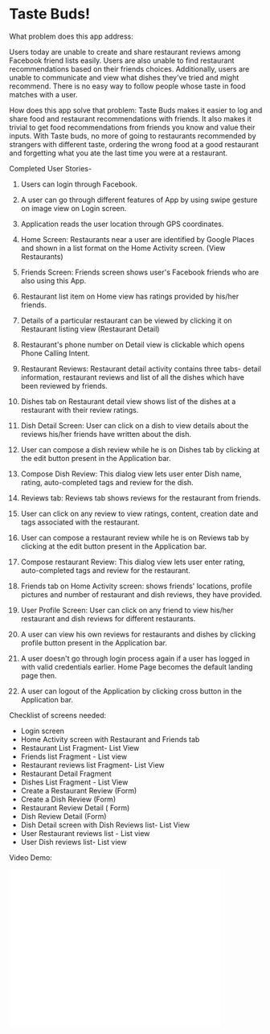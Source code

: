Taste Buds!
=========

What problem does this app address: 

Users today are unable to create and share restaurant reviews among Facebook friend lists easily.
Users are also unable to find restaurant recommendations based on their friends choices.
Additionally, users are unable to communicate and view what dishes they’ve tried and might recommend.
There is no easy way to follow people whose taste in food matches with a user.


How does this app solve that problem: 
Taste Buds makes it easier to log and share food and restaurant recommendations with friends. It also makes it trivial to get food recommendations from friends you know and value their inputs. With Taste buds, no more of going to restaurants recommended by strangers with different taste, ordering the wrong food at a good restaurant and forgetting what you ate the last time you were at a restaurant.


Completed User Stories-

1. Users can login through Facebook.

2. A user can go through different features of App by using swipe gesture on image view on Login screen.

3. Application reads the user location through GPS coordinates.

4. Home Screen: Restaurants near a user are identified by Google Places and shown in a list format on the Home Activity screen. (View Restaurants)

5. Friends Screen: Friends screen shows user's Facebook friends who are also using this App.

6. Restaurant list item on Home view has ratings provided by his/her friends.

7. Details of a particular restaurant can be viewed by clicking it on Restaurant listing view (Restaurant Detail)

8. Restaurant's phone number on Detail view is clickable which opens Phone Calling Intent.

9. Restaurant Reviews: Restaurant detail activity contains three tabs- detail information, restaurant reviews and list of all the dishes which have been reviewed by friends. 

10. Dishes tab on Restaurant detail view shows list of the dishes at a restaurant with their review ratings.

11. Dish Detail Screen: User can click on a dish to view details about the reviews his/her friends have written about the dish.

12. User can compose a dish review while he is on Dishes tab by clicking at the edit button present in the Application bar.

13. Compose Dish Review: This dialog view lets user enter Dish name, rating, auto-completed tags and review for the dish.  

14. Reviews tab: Reviews tab shows reviews for the restaurant from friends.

15. User can click on any review to view ratings, content, creation date and tags associated with the restaurant.

16. User can compose a restaurant review while he is on Reviews tab by clicking at the edit button present in the Application bar.

17. Compose restaurant Review: This dialog view lets user enter rating, auto-completed tags and review for the restaurant.

18. Friends tab on Home Activity screen: shows friends' locations, profile pictures and number of restaurant and dish reviews, they have provided.

19. User Profile Screen: User can click on any friend to view his/her restaurant and dish reviews for different restaurants.

20. A user can view his own reviews for restaurants and dishes by clicking profile button present in the Application bar.

21. A user doesn't go through login process again if a user has logged in with valid credentials earlier. Home Page becomes the default landing page then.

22. A user can logout of the Application by clicking cross button in the Application bar. 



Checklist of screens needed: 

- Login screen
- Home Activity screen with Restaurant and Friends tab
- Restaurant List Fragment- List View
- Friends list Fragment - List view
- Restaurant reviews list Fragment- List View
- Restaurant Detail Fragment
- Dishes List Fragment - List View
- Create a Restaurant Review (Form)
- Create a Dish Review (Form)
- Restaurant Review Detail ( Form)
- Dish Review Detail (Form)
- Dish Detail screen with Dish Reviews list- List View 
- User Restaurant reviews list - List view
- User Dish reviews list- List view

Video Demo:
<iframe width="420" height="315" src="//www.youtube.com/embed/vJrj7V7bQWs" frameborder="0" allowfullscreen></iframe>



